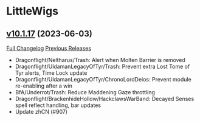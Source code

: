 # LittleWigs

## [v10.1.17](https://github.com/BigWigsMods/LittleWigs/tree/v10.1.17) (2023-06-03)
[Full Changelog](https://github.com/BigWigsMods/LittleWigs/compare/v10.1.16...v10.1.17) [Previous Releases](https://github.com/BigWigsMods/LittleWigs/releases)

- Dragonflight/Neltharus/Trash: Alert when Molten Barrier is removed  
- Dragonflight/UldamanLegacyOfTyr/Trash: Prevent extra Lost Tome of Tyr alerts, Time Lock update  
- Dragonflight/UldamanLegacyOfTyr/ChronoLordDeios: Prevent module re-enabling after a win  
- BfA/Underrot/Trash: Reduce Maddening Gaze throttling  
- Dragonflight/BrackenhideHollow/HackclawsWarBand: Decayed Senses spell reflect handling, bar updates  
- Update zhCN (#907)  
